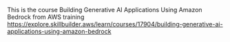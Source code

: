 This is the course Building Generative AI Applications Using Amazon Bedrock from AWS training
https://explore.skillbuilder.aws/learn/courses/17904/building-generative-ai-applications-using-amazon-bedrock

